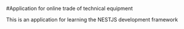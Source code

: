 #Application for online trade of technical equipment

This is an application for learning the NESTJS development framework